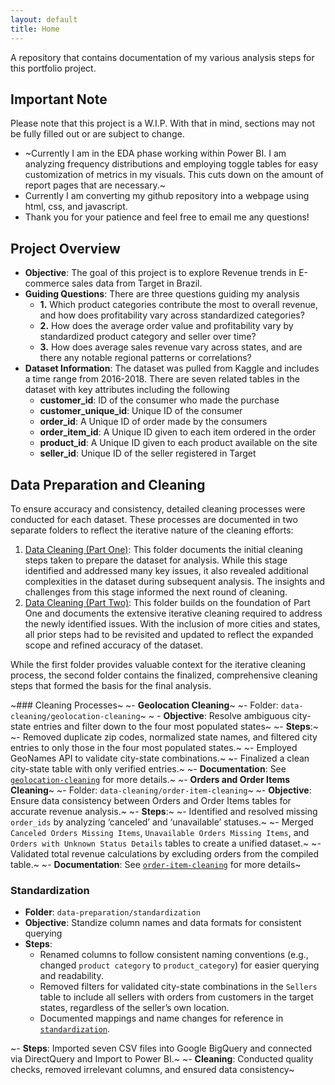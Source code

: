 ```yaml
---
layout: default
title: Home
---
```



A repository that contains documentation of my various analysis steps for this portfolio project.

## Important Note
Please note that this project is a W.I.P. With that in mind, sections may not be fully filled out or are subject to change. 
- ~Currently I am in the EDA phase working within Power BI. I am analyzing frequency distributions and employing toggle tables for easy customization of metrics in my visuals. This cuts down on the amount of report pages that are necessary.~
- Currently I am converting my github repository into a webpage using html, css, and javascript. 
- Thank you for your patience and feel free to email me any questions!

## Project Overview
- **Objective**: The goal of this project is to explore Revenue trends in E-commerce sales data from Target in Brazil.
- **Guiding Questions**: There are three questions guiding my analysis
  - **1.** Which product categories contribute the most to overall revenue, and how does profitability vary across standardized categories?
  - **2.** How does the average order value and profitability vary by standardized product category and seller over time?
  - **3.** How does average sales revenue vary across states, and are there any notable regional patterns or correlations?
- **Dataset Information**: The dataset was pulled from Kaggle and includes a time range from 2016-2018. There are seven related tables in the dataset with key attributes including the following
    - **customer_id**: ID of the consumer who made the purchase
    - **customer_unique_id**: Unique ID of the consumer
    - **order_id**: A Unique ID of order made by the consumers
    - **order_item_id**: A Unique ID given to each item ordered in the order
    - **product_id**: A Unique ID given to each product available on the site
    - **seller_id**: Unique ID of the seller registered in Target

## Data Preparation and Cleaning
To ensure accuracy and consistency, detailed cleaning processes were conducted for each dataset. These processes are documented in two separate folders to reflect the iterative nature of the cleaning efforts:
1. [Data Cleaning (Part One)](./data-cleaning): This folder documents the initial cleaning steps taken to prepare the dataset for analysis. While this stage identified and addressed many key issues, it also revealed additional complexities in the dataset during subsequent analysis. The insights and challenges from this stage informed the next round of cleaning.
2. [Data Cleaning (Part Two)](./data-cleaning-part-two): This folder builds on the foundation of Part One and documents the extensive iterative cleaning required to address the newly identified issues. With the inclusion of more cities and states, all prior steps had to be revisited and updated to reflect the expanded scope and refined accuracy of the dataset.

While the first folder provides valuable context for the iterative cleaning process, the second folder contains the finalized, comprehensive cleaning steps that formed the basis for the final analysis.


~### Cleaning Processes~
~- **Geolocation Cleaning**~
  ~- Folder: `data-cleaning/geolocation-cleaning`~
 ~ - **Objective**: Resolve ambiguous city-state entries and filter down to the four most populated states~
  ~- **Steps**:~
      ~- Removed duplicate zip codes, normalized state names, and filtered city entries to only those in the four most populated states.~
      ~- Employed GeoNames API to validate city-state combinations.~
      ~- Finalized a clean city-state table with only verified entries.~
  ~- **Documentation**: See [`geolocation-cleaning`](./data-cleaning/geolocation-cleaning) for more details.~
~- **Orders and Order Items Cleaning**~
  ~- Folder: `data-cleaning/order-item-cleaning`~
  ~- **Objective**: Ensure data consistency between Orders and Order Items tables for accurate revenue analysis.~
  ~- **Steps**:~
     ~- Identified and resolved missing `order_ids` by analyzing ‘canceled’ and ‘unavailable’ statuses.~
     ~- Merged `Canceled Orders Missing Items`, `Unavailable Orders Missing Items`, and `Orders with Unknown Status Details` tables to create a unified dataset.~
     ~- Validated total revenue calculations by excluding orders from the compiled table.~
  ~- **Documentation**: See [`order-item-cleaning`](./data-cleaning/order-item-cleaning) for more details~
  ### Standardization
  - **Folder**: `data-preparation/standardization`
  - **Objective**: Standize column names and data formats for consistent querying
  - **Steps**:
    - Renamed columns to follow consistent naming conventions (e.g., changed `product category` to `product_category`) for easier querying and readability.
    - Removed filters for validated city-state combinations in the `Sellers` table to include all sellers with orders from customers in the target states, regardless of the seller’s own location.
    - Documented mappings and name changes for reference in [`standardization`](./data-preparation/standardization).

 ~- **Steps**: Imported seven CSV files into Google BigQuery and connected via DirectQuery and Import to Power BI.~
 ~- **Cleaning**: Conducted quality checks, removed irrelevant columns, and ensured data consistency~

 
